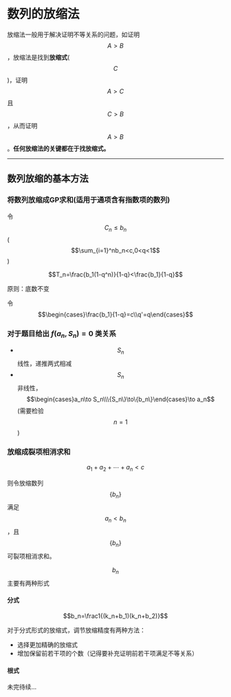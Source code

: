 # 数列的放缩法

放缩法一般用于解决证明不等关系的问题，如证明 $$A>B$$，放缩法是找到**放缩式**( $$C$$ )，证明 $$A>C$$ 且 $$C>B$$ ，从而证明 $$A>B$$ 。**任何放缩法的关键都在于找放缩式。**

---

## 数列放缩的基本方法

### 将数列放缩成GP求和(适用于通项含有指数项的数列)

令 $$C_n\le b_n$$($$\sum_{i=1}^nb_n<c,0<q<1$$)

$$T_n=\frac{b_1(1-q^n)}{1-q}<\frac{b_1}{1-q}$$

原则：底数不变

令 $$\begin{cases}\frac{b_1}{1-q}=c\\q'=q\end{cases}$$

### 对于题目给出 $f(a_n,S_n)=0$ 类关系

* $$S_n$$线性，递推两式相减
* $$S_n$$非线性，$$\begin{cases}a_n\to S_n\\\{S_n\}\to\{b_n\}\end{cases}\to a_n$$(需要检验$$n=1$$)

### 放缩成裂项相消求和

$$a_1+a_2+\cdots+a_n<c$$

则令放缩数列$$\{b_n\}$$满足$$a_n<b_n$$，且$$\{b_n\}$$可裂项相消求和。

$$b_n$$主要有两种形式

#### 分式

$$b_n=\frac1{(k_n+b_1)(k_n+b_2)}$$

对于分式形式的放缩式，调节放缩精度有两种方法：

* 选择更加精确的放缩式
* 增加保留前若干项的个数（记得要补充证明前若干项满足不等关系）

#### 根式

未完待续...